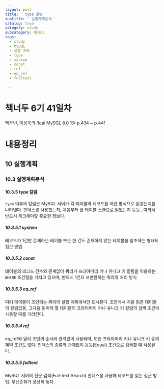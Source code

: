 ```yaml
---
layout: post
title: ' type 칼럼 '
subtitle: ' 실행계획분석 '
catalog: true
category: study
subcategory: MySQL
tags:
  - study
  - MySQL
  - 실행 계획
  - type
  - system
  - const
  - ref
  - eq_ref
  - fulltext

---
```


# 책너두 6기 41일차

백은빈, 이성욱의 Real MySQL 8.0 1권 p.434 ~ p.441

# 내용정리

## 10 실행계획

### 10.3 실행계획분석

#### 10.3.5 type 칼럼

`type` 이후의 칼럼은 MySQL 서버가 각 테이블의 레코드를 어떤 방식으로 읽었는지를 나타낸다. 인덱스를 사용했는지, 처음부터 풀 테이블 스캔으로 읽었는지 등등.. 따라서 반드시 체크해야할 중요한 정보다.

##### 10.3.5.1 system

레코드가 1건만 존재하는 테이블 또는 한 건도 존재하지 않는 테이블을 참조하는 형태의 접근 방법

##### 10.3.5.2 const

테이블의 레코드 건수와 관계없이 쿼리가 프라이머리 키나 유니크 키 칼럼을 이용하는 `WHERE` 조건절을 가지고 있으며, 반드시 1건으 ㄹ반환하는 쿼리의 처리 방식

##### 10.3.5.3 eq_ref

여러 테이블이 조인되는 쿼리의 실행 계획에서만 표시된다. 조인에서 처음 읽은 테이블의 칼럼값을, 그다음 읽어야 할 테이블의 프라이머리 키나 유니크 키 칼럼의 검색 조건에 사용할 때를 가리킨다.

##### 10.3.5.4 ref

eq_ref와 달리 조인의 순서와 관계없이 사용되며, 또한 프라이머리 키나 유니크 키 등의 제약 조건도 없다. 인덱스의 종류와 관계없이 동등(Equal) 조건으로 검색할 때 사용된다.

##### 10.3.5.5 fulltext

MySQL 서버의 전문 검색(Full-text Search) 인데스를 사용해 레코드를 읽는 접근 방법. 우선순위가 상당히 높다.